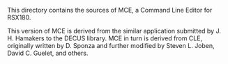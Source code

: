 This directory contains the sources of MCE, a Command Line Editor for
RSX180.

This version of MCE is derived from the similar application submitted by J.
H. Hamakers to the DECUS library. MCE in turn is derived from CLE, originally
written by D. Sponza and further modified by Steven L. Joben, David C. Guelet,
and others.

